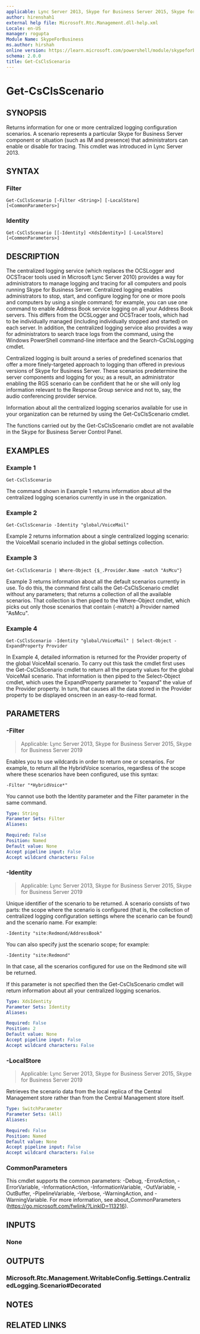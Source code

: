 ```yaml
---
applicable: Lync Server 2013, Skype for Business Server 2015, Skype for Business Server 2019
author: hirenshah1
external help file: Microsoft.Rtc.Management.dll-help.xml
Locale: en-US
manager: rogupta
Module Name: SkypeForBusiness
ms.author: hirshah
online version: https://learn.microsoft.com/powershell/module/skypeforbusiness/get-csclsscenario
schema: 2.0.0
title: Get-CsClsScenario
---
```


# Get-CsClsScenario

## SYNOPSIS
Returns information for one or more centralized logging configuration scenarios.
A scenario represents a particular Skype for Business Server component or situation (such as IM and presence) that administrators can enable or disable for tracing.
This cmdlet was introduced in Lync Server 2013.


## SYNTAX

### Filter
```
Get-CsClsScenario [-Filter <String>] [-LocalStore] [<CommonParameters>]
```

### Identity
```
Get-CsClsScenario [[-Identity] <XdsIdentity>] [-LocalStore] [<CommonParameters>]
```

## DESCRIPTION
The centralized logging service (which replaces the OCSLogger and OCSTracer tools used in Microsoft Lync Server 2010) provides a way for administrators to manage logging and tracing for all computers and pools running Skype for Business Server.
Centralized logging enables administrators to stop, start, and configure logging for one or more pools and computers by using a single command; for example, you can use one command to enable Address Book service logging on all your Address Book servers.
This differs from the OCSLogger and OCSTracer tools, which had to be individually managed (including individually stopped and started) on each server.
In addition, the centralized logging service also provides a way for administrators to search trace logs from the command, using the Windows PowerShell command-line interface and the Search-CsClsLogging cmdlet.

Centralized logging is built around a series of predefined scenarios that offer a more finely-targeted approach to logging than offered in previous versions of Skype for Business Server.
These scenarios predetermine the server components and logging for you; as a result, an administrator enabling the RGS scenario can be confident that he or she will only log information relevant to the Response Group service and not to, say, the audio conferencing provider service.

Information about all the centralized logging scenarios available for use in your organization can be returned by using the Get-CsClsScenario cmdlet.

The functions carried out by the Get-CsClsScenario cmdlet are not available in the Skype for Business Server Control Panel.


## EXAMPLES

### Example 1
```
Get-CsClsScenario
```

The command shown in Example 1 returns information about all the centralized logging scenarios currently in use in the organization.

### Example 2
```
Get-CsClsScenario -Identity "global/VoiceMail"
```

Example 2 returns information about a single centralized logging scenario: the VoiceMail scenario included in the global settings collection.

### Example 3
```
Get-CsClsScenario | Where-Object {$_.Provider.Name -match "AsMcu"}
```

Example 3 returns information about all the default scenarios currently in use.
To do this, the command first calls the Get-CsClsScenario cmdlet without any parameters; that returns a collection of all the available scenarios.
That collection is then piped to the Where-Object cmdlet, which picks out only those scenarios that contain (-match) a Provider named "AsMcu".

### Example 4
```
Get-CsClsScenario -Identity "global/VoiceMail" | Select-Object -ExpandProperty Provider
```

In Example 4, detailed information is returned for the Provider property of the global VoiceMail scenario.
To carry out this task the cmdlet first uses the Get-CsClsScenario cmdlet to return all the property values for the global VoiceMail scenario.
That information is then piped to the Select-Object cmdlet, which uses the ExpandProperty parameter to "expand" the value of the Provider property.
In turn, that causes all the data stored in the Provider property to be displayed onscreen in an easy-to-read format.


## PARAMETERS

### -Filter

> Applicable: Lync Server 2013, Skype for Business Server 2015, Skype for Business Server 2019

Enables you to use wildcards in order to return one or scenarios.
For example, to return all the HybridVoice scenarios, regardless of the scope where these scenarios have been configured, use this syntax:

`-Filter "*HybridVoice*"`

You cannot use both the Identity parameter and the Filter parameter in the same command.

```yaml
Type: String
Parameter Sets: Filter
Aliases:

Required: False
Position: Named
Default value: None
Accept pipeline input: False
Accept wildcard characters: False
```

### -Identity

> Applicable: Lync Server 2013, Skype for Business Server 2015, Skype for Business Server 2019

Unique identifier of the scenario to be returned.
A scenario consists of two parts: the scope where the scenario is configured (that is, the collection of centralized logging configuration settings where the scenario can be found) and the scenario name.
For example:

`-Identity "site:Redmond/AddressBook"`

You can also specify just the scenario scope; for example:

`-Identity "site:Redmond"`

In that case, all the scenarios configured for use on the Redmond site will be returned.

If this parameter is not specified then the Get-CsClsScenario cmdlet will return information about all your centralized logging scenarios.

```yaml
Type: XdsIdentity
Parameter Sets: Identity
Aliases:

Required: False
Position: 2
Default value: None
Accept pipeline input: False
Accept wildcard characters: False
```

### -LocalStore

> Applicable: Lync Server 2013, Skype for Business Server 2015, Skype for Business Server 2019

Retrieves the scenario data from the local replica of the Central Management store rather than from the Central Management store itself.

```yaml
Type: SwitchParameter
Parameter Sets: (All)
Aliases:

Required: False
Position: Named
Default value: None
Accept pipeline input: False
Accept wildcard characters: False
```

### CommonParameters
This cmdlet supports the common parameters: -Debug, -ErrorAction, -ErrorVariable, -InformationAction, -InformationVariable, -OutVariable, -OutBuffer, -PipelineVariable, -Verbose, -WarningAction, and -WarningVariable. For more information, see about_CommonParameters (https://go.microsoft.com/fwlink/?LinkID=113216).


## INPUTS

### None


## OUTPUTS

### Microsoft.Rtc.Management.WritableConfig.Settings.CentralizedLogging.Scenario#Decorated


## NOTES


## RELATED LINKS
